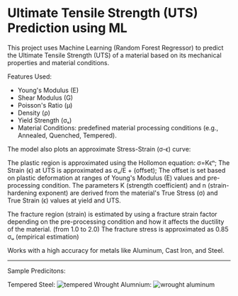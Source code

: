 # Ultimate Tensile Strength (UTS) Prediction using ML
This project uses Machine Learning (Random Forest Regressor) to predict the Ultimate Tensile Strength (UTS) of a material based on its mechanical properties and material conditions.

Features Used:
- Young's Modulus (E)
- Shear Modulus (G)
- Poisson's Ratio (μ)
- Density (ρ)
- Yield Strength (σₛ)
- Material Conditions: predefined material processing conditions (e.g., Annealed, Quenched, Tempered).

The model also plots an approximate Stress-Strain (σ-ϵ) curve:

The plastic region is approximated using the Hollomon equation: σ=Kϵⁿ; 
The Strain (ϵ) at UTS is approximated as σᵤ/E + (offset); 
The offset is set based on plastic deformation at ranges of Young's Modulus (E) values and pre-processing condition.
The parameters K (strength coefficient) and n (strain-hardening exponent) are derived from the material's True Stress (σ) and True Strain (ϵ) values at yield and UTS.

The fracture region (strain) is estimated by using a fracture strain factor depending on the pre-processing condition and how it affects the ductility of the material. (from 1.0 to 2.0)
The fracture stress is approximated as 0.85 σᵤ (empirical estimation)

Works with a high accuracy for metals like Aluminum, Cast Iron, and Steel.

----

Sample Predicitons:

Tempered Steel: ![tempered](https://github.com/user-attachments/assets/0d12d749-524c-466e-9524-2ca92eb84b48)
Wrought Alumnium: ![wrought aluminum](https://github.com/user-attachments/assets/e8216615-4a06-46dc-8f05-a401358ede18)







